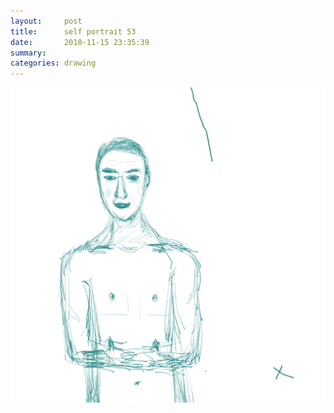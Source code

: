 ```yaml
---
layout:     post
title:      self portrait 53
date:       2018-11-15 23:35:39
summary:    
categories: drawing
---
```

![self portrait 53](/images/diary/self-portrait-53.png ".")
